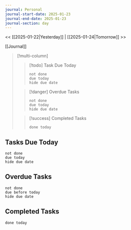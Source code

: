 ```yaml
---
journal: Personal
journal-start-date: 2025-01-23
journal-end-date: 2025-01-23
journal-section: day
---
```

<< [[2025-01-22|Yesterday]] | [[2025-01-24|Tomorrow]] >>

[[Journal]]

> [!multi-column]
> 
>> [!todo] Task Due Today
>> ```tasks
>> not done
>> due today
>> hide due date
>> ```
> 
>> [!danger] Overdue Tasks
>> ```tasks
>> not done
>> due today
>> hide due date
>> ```
> 
>> [!success] Completed Tasks
>> ```tasks
>> done today
>> ```


## Tasks Due Today
```tasks
not done
due today
hide due date
```

## Overdue Tasks
```tasks
not done
due before today
hide due date
```

## Completed Tasks
```tasks
done today
```